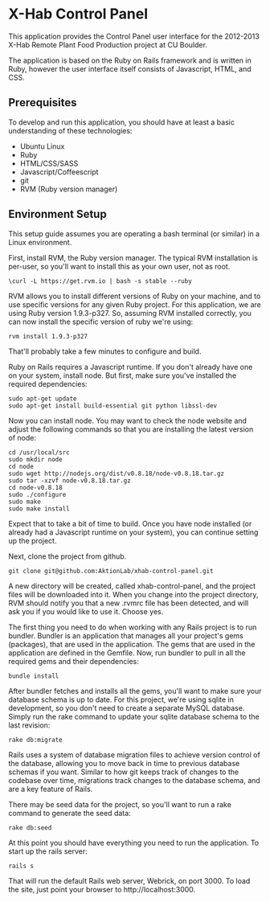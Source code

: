 X-Hab Control Panel
===================

This application provides the Control Panel user interface for the 2012-2013 X-Hab Remote Plant Food Production project at CU Boulder.

The application is based on the Ruby on Rails framework and is written in Ruby, however the user interface itself consists of Javascript, HTML, and CSS.

Prerequisites
-------------

To develop and run this application, you should have at least a basic understanding of these technologies:

- Ubuntu Linux
- Ruby
- HTML/CSS/SASS
- Javascript/Coffeescript
- git
- RVM (Ruby version manager)

Environment Setup
-----------------

This setup guide assumes you are operating a bash terminal (or similar) in a Linux environment.

First, install RVM, the Ruby version manager. The typical RVM installation is per-user, so you'll want to install this as your own user, not as root.

    \curl -L https://get.rvm.io | bash -s stable --ruby

RVM allows you to install different versions of Ruby on your machine, and to use specific versions for any given Ruby project. For this application, we are using Ruby version 1.9.3-p327. So, assuming RVM installed correctly, you can now install the specific version of ruby we're using:

    rvm install 1.9.3-p327

That'll probably take a few minutes to configure and build.

Ruby on Rails requires a Javascript runtime. If you don't already have one on your system, install node. But first, make sure you've installed the required dependencies:

    sudo apt-get update
    sudo apt-get install build-essential git python libssl-dev

Now you can install node. You may want to check the node website and adjust the following commands so that you are installing the latest version of node:

    cd /usr/local/src
    sudo mkdir node
    cd node
    sudo wget http://nodejs.org/dist/v0.8.18/node-v0.8.18.tar.gz
    sudo tar -xzvf node-v0.8.18.tar.gz
    cd node-v0.8.18
    sudo ./configure
    sudo make
    sudo make install

Expect that to take a bit of time to build. Once you have node installed (or already had a Javascript runtime on your system), you can continue setting up the project.

Next, clone the project from github.

    git clone git@github.com:AktionLab/xhab-control-panel.git

A new directory will be created, called xhab-control-panel, and the project files will be downloaded into it. When you change into the project directory, RVM should notify you that a new .rvmrc file has been detected, and will ask you if you would like to use it. Choose yes.

The first thing you need to do when working with any Rails project is to run bundler. Bundler is an application that manages all your project's gems (packages), that are used in the application. The gems that are used in the application are defined in the Gemfile. Now, run bundler to pull in all the required gems and their dependencies:

    bundle install

After bundler fetches and installs all the gems, you'll want to make sure your database schema is up to date. For this project, we're using sqlite in development, so you don't need to create a separate MySQL database. Simply run the rake command to update your sqlite database schema to the last revision:

    rake db:migrate

Rails uses a system of database migration files to achieve version control of the database, allowing you to move back in time to previous database schemas if you want. Similar to how git keeps track of changes to the codebase over time, migrations track changes to the database schema, and are a key feature of Rails.

There may be seed data for the project, so you'll want to run a rake command to generate the seed data:

    rake db:seed

At this point you should have everything you need to run the application. To start up the rails server:

    rails s

That will run the default Rails web server, Webrick, on port 3000. To load the site, just point your browser to http://localhost:3000.
